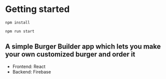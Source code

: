 # Getting started

```
npm install

npm run start

```

## A simple Burger Builder app which lets you make your own customized burger and order it
* Frontend: React
* Backend: Firebase